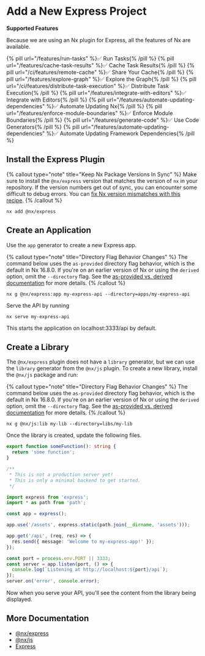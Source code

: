 # Add a New Express Project

**Supported Features**

Because we are using an Nx plugin for Express, all the features of Nx are available.

{% pill url="/features/run-tasks" %}✅ Run Tasks{% /pill %}
{% pill url="/features/cache-task-results" %}✅ Cache Task Results{% /pill %}
{% pill url="/ci/features/remote-cache" %}✅ Share Your Cache{% /pill %}
{% pill url="/features/explore-graph" %}✅ Explore the Graph{% /pill %}
{% pill url="/ci/features/distribute-task-execution" %}✅ Distribute Task Execution{% /pill %}
{% pill url="/features/integrate-with-editors" %}✅ Integrate with Editors{% /pill %}
{% pill url="/features/automate-updating-dependencies" %}✅ Automate Updating Nx{% /pill %}
{% pill url="/features/enforce-module-boundaries" %}✅ Enforce Module Boundaries{% /pill %}
{% pill url="/features/generate-code" %}✅ Use Code Generators{% /pill %}
{% pill url="/features/automate-updating-dependencies" %}✅ Automate Updating Framework Dependencies{% /pill %}

## Install the Express Plugin

{% callout type="note" title="Keep Nx Package Versions In Sync" %}
Make sure to install the `@nx/express` version that matches the version of `nx` in your repository. If the version numbers get out of sync, you can encounter some difficult to debug errors. You can [fix Nx version mismatches with this recipe](/recipes/tips-n-tricks/keep-nx-versions-in-sync).
{% /callout %}

```shell
nx add @nx/express
```

## Create an Application

Use the `app` generator to create a new Express app.

{% callout type="note" title="Directory Flag Behavior Changes" %}
The command below uses the `as-provided` directory flag behavior, which is the default in Nx 16.8.0. If you're on an earlier version of Nx or using the `derived` option, omit the `--directory` flag. See the [as-provided vs. derived documentation](/deprecated/as-provided-vs-derived) for more details.
{% /callout %}

```shell
nx g @nx/express:app my-express-api --directory=apps/my-express-api
```

Serve the API by running

```shell
nx serve my-express-api
```

This starts the application on localhost:3333/api by default.

## Create a Library

The `@nx/express` plugin does not have a `library` generator, but we can use the `library` generator from the `@nx/js` plugin. To create a new library, install the `@nx/js` package and run:

{% callout type="note" title="Directory Flag Behavior Changes" %}
The command below uses the `as-provided` directory flag behavior, which is the default in Nx 16.8.0. If you're on an earlier version of Nx or using the `derived` option, omit the `--directory` flag. See the [as-provided vs. derived documentation](/deprecated/as-provided-vs-derived) for more details.
{% /callout %}

```shell
nx g @nx/js:lib my-lib --directory=libs/my-lib
```

Once the library is created, update the following files.

```typescript {% fileName="libs/my-lib/src/lib/my-lib.ts" %}
export function someFunction(): string {
  return 'some function';
}
```

```typescript {% fileName="apps/my-express-app/src/main.ts" %}
/**
 * This is not a production server yet!
 * This is only a minimal backend to get started.
 */

import express from 'express';
import * as path from 'path';

const app = express();

app.use('/assets', express.static(path.join(__dirname, 'assets')));

app.get('/api', (req, res) => {
  res.send({ message: 'Welcome to my-express-app!' });
});

const port = process.env.PORT || 3333;
const server = app.listen(port, () => {
  console.log(`Listening at http://localhost:${port}/api`);
});
server.on('error', console.error);
```

Now when you serve your API, you'll see the content from the library being displayed.

## More Documentation

- [@nx/express](/nx-api/express)
- [@nx/js](/nx-api/js)
- [Express](https://expressjs.com/)
